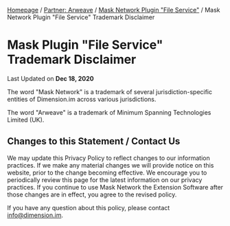 [Homepage](../../) / [Partner: Arweave](../) / [Mask Network Plugin "File Service"](./) / Mask Network Plugin "File Service" Trademark Disclaimer

# Mask Plugin "File Service"<br>Trademark Disclaimer

Last Updated on **Dec 18, 2020**

The word "Mask Network" is a trademark of several jurisdiction-specific entities of Dimension.im across various jurisdictions.

The word "Arweave" is a trademark of Minimum Spanning Technologies Limited (UK).

## Changes to this Statement / Contact Us

We may update this Privacy Policy to reflect changes to our information practices.
If we make any material changes we will provide notice on this website, prior to the change becoming effective.
We encourage you to periodically review this page for the latest information on our privacy practices.
If you continue to use Mask Network the Extension Software after those changes are in effect, you agree to the revised policy.

If you have any question about this policy, please contact [info@dimension.im](mailto:info@dimension.im).

